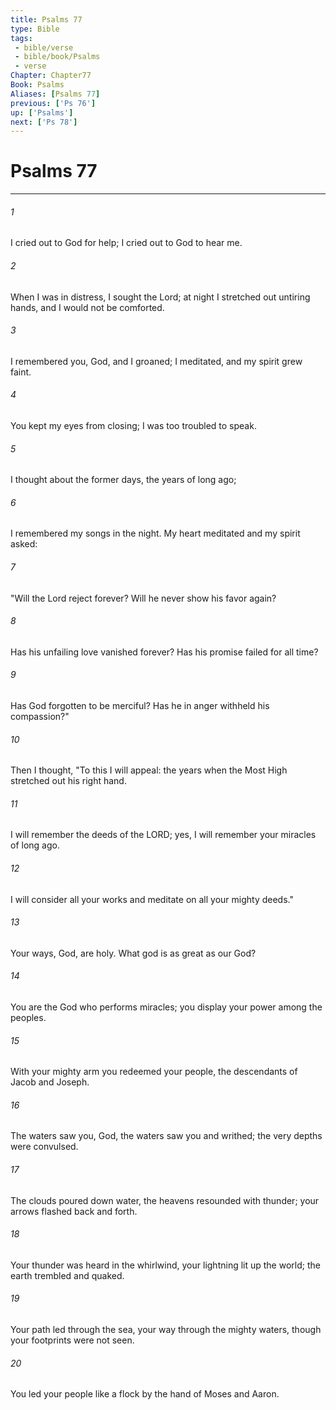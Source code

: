 ```yaml
---
title: Psalms 77
type: Bible
tags:
 - bible/verse
 - bible/book/Psalms
 - verse
Chapter: Chapter77
Book: Psalms
Aliases: [Psalms 77]
previous: ['Ps 76']
up: ['Psalms']
next: ['Ps 78']
---
```

# Psalms 77

***


###### 1 
I cried out to God for help; I cried out to God to hear me. 

###### 2 
When I was in distress, I sought the Lord; at night I stretched out untiring hands, and I would not be comforted. 

###### 3 
I remembered you, God, and I groaned; I meditated, and my spirit grew faint. 

###### 4 
You kept my eyes from closing; I was too troubled to speak. 

###### 5 
I thought about the former days, the years of long ago; 

###### 6 
I remembered my songs in the night. My heart meditated and my spirit asked: 

###### 7 
"Will the Lord reject forever? Will he never show his favor again? 

###### 8 
Has his unfailing love vanished forever? Has his promise failed for all time? 

###### 9 
Has God forgotten to be merciful? Has he in anger withheld his compassion?" 

###### 10 
Then I thought, "To this I will appeal: the years when the Most High stretched out his right hand. 

###### 11 
I will remember the deeds of the LORD; yes, I will remember your miracles of long ago. 

###### 12 
I will consider all your works and meditate on all your mighty deeds." 

###### 13 
Your ways, God, are holy. What god is as great as our God? 

###### 14 
You are the God who performs miracles; you display your power among the peoples. 

###### 15 
With your mighty arm you redeemed your people, the descendants of Jacob and Joseph. 

###### 16 
The waters saw you, God, the waters saw you and writhed; the very depths were convulsed. 

###### 17 
The clouds poured down water, the heavens resounded with thunder; your arrows flashed back and forth. 

###### 18 
Your thunder was heard in the whirlwind, your lightning lit up the world; the earth trembled and quaked. 

###### 19 
Your path led through the sea, your way through the mighty waters, though your footprints were not seen. 

###### 20 
You led your people like a flock by the hand of Moses and Aaron. 
